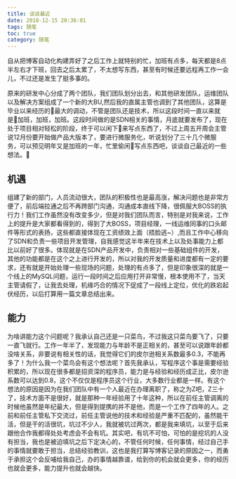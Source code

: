 ```yaml
---
title: 谈谈最近
date: 2018-12-15 20:36:01
tags: 随笔
toc: true
category: 随笔
---
```


自从把博客自动化构建弄好了之后工作上就特别的忙，加班有点多，每天都是8点半左右才下班，回去之后太累了，不太想写东西，甚至有时候还要远程再工作一会儿，不过还是发生了挺多事的。

<!-- more -->

原来的研发中心分成了两个团队，我们团队划分出去，和其他研发团队，运维团队以及解决方案组成了一个新的大BU,然后我的直属主管也调到了其他团队，这算是毕业以来经历的最大的调动，不管是团队还是技术，所以这段时间一直以来就是加班，加班，加班。这段时间做的是SDN相关的事情，月底就要发布了，现在处于项目相对轻松的阶段，终于可以闲下来写点东西了，不过上周五开周会主管说12月份要开始做产品大版本了，要进行微服务化，听说划分了三十几个微服务，可以预见明年又是加班的一年，忙里偷闲写点东西吧，谈谈自己最近的一些想法。

## 机遇
组建了新的部门，人员流动很大，团队的积极性也是最高涨，解决问题也是非常方便了，前后端拉通之后不再跨部门沟通，沟通成本直线下降，很佩服大BOSS的执行力！我们工作虽然没有改变多少，但是对我们团队而言，特别是对我来说，工作上的提升是大家都看得到的，得到了大BOSS，项目经理，一线运维同事的口头邮件等形式的表扬，这些都直接体现在工资绩效上面（捂脸逃~）,而且工作中心移向了SDN和负责一些项目开发管理，自我感觉这半年来在技术上以及处事能力上都比以前好了很多。体现就是在SDN产品开发中，负责相对一些基础组件的开发，其他的功能都是在这个之上进行开发的，所以对我的开发质量和进度都有一定的要求，还有就是开始处理一些现场的问题，处理的有点多了，但是印象很深的就是一个线上的MySQL问题，运行一段时间之后应用打开非常慢，根本使用不了，当天主管请假了，让我去处理，机缘巧合的情况下促成了一段线上定位，优化的跌宕起伏经历，以后打算用一篇文章总结出来。

## 能力
为啥讲能力这个问题呢？我承认自己还是一只菜鸟，不过我这只菜鸟要飞了，只要一直飞就行。工作一年半了，发现能力与年龄不是正相关的，甚至可以说跟年龄都没啥关系，非要说有相关性的话，我觉得它们的皮尔逊相关系数最多0.3，不能再多了！为什么我一个菜鸟会有这个想法呢？首先我承认，写程序这个事是需要经验积累的，所以现在很多都是招资深的程序员，能力是与经验和经历成正比，皮尔逊系数可以达到0.8，这个不仅仅是程序员这个行业，大多数行业都是一样。有这个想法的原因是因为在我们团队中有一个人最近在办理离职了，称之为Z吧，Z三十了，技术方面不是很好，就是那种一年经验用了十年这种，所以在前任主管调离的时候他虽然是年纪最大，但是得到提携的并不是他，而是一个工作了四年的人。之前和前任主管私下交流过，前任主管说他的技术和经验是严重不匹配的，虽然能干活，但是干的活很坑，坑过不少人，我就被坑过两次，都是我来填坑，以至于后来跟他合作我都得处处考虑会不会有坑。其实吧，有坑不可怕，可怕的是挖坑的人没有担当，我也是被迫填坑之后下定决心的，不管任何时候，任何事情，经过自己手的事情就要敢于担当，总结经验教训，这也是我打算写博客记录的原因之一，而勇于承担这个会反哺给我自己，办的事情越靠谱，给到你的机会就会更多，你的经历也就会更多，能力提升也就会越快。